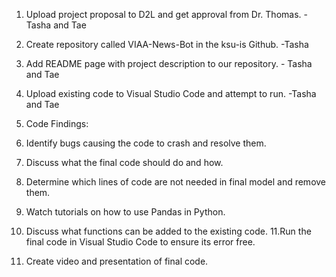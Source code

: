  1. Upload project proposal to D2L and get approval from Dr. Thomas. - Tasha and Tae
 2. Create repository called VIAA-News-Bot in the ksu-is Github. -Tasha
 3. Add README page with project description to our repository. - Tasha and Tae
 4. Upload existing code to Visual Studio Code and attempt to run. -Tasha and Tae
 5. Code Findings:
 
 
 
 6. Identify bugs causing the code to crash and resolve them. 
 7. Discuss what the final code should do and how. 
 8. Determine which lines of code are not needed in final model and remove them. 
 9. Watch tutorials on how to use Pandas in Python. 
 10. Discuss what functions can be added to the existing code. 
 11.Run the final code in Visual Studio Code to ensure its error free. 
 12.  Create video and presentation of final code. 
